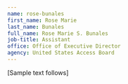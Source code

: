 ```yaml
---
name: rose-bunales
first_name: Rose Marie
last_name: Bunales
full_name: Rose Marie S. Bunales
job-title: Assistant
office: Office of Executive Director
agency: United States Access Board
---
```

[Sample text follows] 
